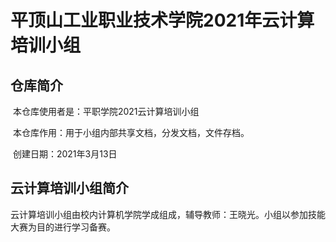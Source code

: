 # 平顶山工业职业技术学院2021年云计算培训小组

## 仓库简介

​		本仓库使用者是：平职学院2021云计算培训小组

​		本仓库作用：用于小组内部共享文档，分发文档，文件存档。

​		创建日期：2021年3月13日

## 云计算培训小组简介

​		云计算培训小组由校内计算机学院学成组成，辅导教师：王晓光。小组以参加技能大赛为目的进行学习备赛。